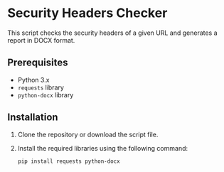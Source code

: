 # Security Headers Checker

This script checks the security headers of a given URL and generates a report in DOCX format.

## Prerequisites

- Python 3.x
- `requests` library
- `python-docx` library

## Installation

1. Clone the repository or download the script file.
2. Install the required libraries using the following command:

   ```shell
   pip install requests python-docx
